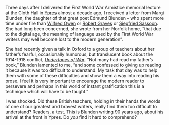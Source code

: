Three days after I delivered the First World War Armistice memorial lecture at the Cloth Hall in [Ypres](https://www.independent.co.uk/topic/ypres) almost a decade ago, I received a letter from Margi Blunden, the daughter of that great poet Edmund Blunden – who spent more time under fire than [Wilfred Owen](https://www.independent.co.uk/topic/wilfred-owen) or [Robert Graves](https://www.independent.co.uk/topic/robert-graves) or [Siegfried Sassoon](https://www.independent.co.uk/topic/siegfried-sassoon). She had long been concerned, she wrote from her Norfolk home, “that due to the digital age, the meaning of language used by the First World War writers may well become lost to the modern generation”.

She had recently given a talk in Oxford to a group of teachers about her father’s fearful, occasionally humorous, but translucent book about the 1914-1918 conflict, _[Undertones of War](https://www.independent.co.uk/topic/undertones-of-war)_. “Not many had read my father’s book,” Blunden lamented to me, “and some confessed to giving up reading it because it was too difficult to understand. My task that day was to help them with some of these difficulties and show them a way into reading his prose. I feel it is very important to encourage the modern reader to persevere and perhaps in this world of instant gratification this is a technique which will have to be taught.”

I was shocked. Did these British teachers, holding in their hands the words of one of our greatest and bravest writers, really find them too difficult to understand? Readers, a test. This is Blunden writing 90 years ago, about his arrival at the front in Ypres. Do _you_ find it hard to comprehend?